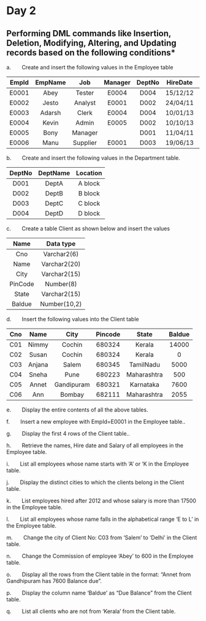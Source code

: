 <h1>Day 2</h2>
<h2>Performing DML commands like Insertion, Deletion, Modifying, Altering, and Updating records based on the following conditions*</h2>
  <p>a.  Create and insert the following values in the Employee table</p>
  
EmpId | EmpName | Job | Manager | DeptNo | HireDate | Salary | Comm
| :------: | :------: | :------: | :------: | :------: | :------: | :------: | :------: |
E0001 | Abey | Tester | E0004 | D004 | 15/12/12 | 30000 | 500
E0002 | Jesto | Analyst | E0001 | D002 | 24/04/11 | 25000 | 650
E0003 | Adarsh | Clerk | E0004 | D004 | 10/01/13 | 15000 | 500
E0004 | Kevin | Admin | E0005 | D002 | 10/10/13 | 20000 | 1750
E0005 | Bony | Manager | | D001 | 11/04/11 | 50000 | 1000
E0006 | Manu | Supplier | E0001 | D003 | 19/06/13 | 5000 | 450

<p>b.  Create and insert the following values in the Department table.</p>

DeptNo | DeptName | Location
:-----: | :-----: | :-----: 
D001 | DeptA | A block
D002 | DeptB | B block
D003 | DeptC | C block
D004 | DeptD | D block

<p>c.  Create a table Client as shown below and insert the values</p>

Name | Data type
:------:|:------:|
Cno | Varchar2(6)
Name | Varchar2(20)
City | Varchar2(15)
PinCode | Number(8)
State | Varchar2(15)
Baldue | Number(10,2)

<p>d.  Insert the following values into the Client table</p>

Cno | Name | City | Pincode | State | Baldue
:---------:|:---------:|:---------:|:---------:|:---------:|:---------:|
C01 | Nimmy | Cochin | 680324 | Kerala | 14000
C02 | Susan | Cochin | 680324 | Kerala | 0
C03 | Anjana | Salem | 680345 | TamilNadu | 5000
C04 | Sneha | Pune | 680223 | Maharashtra | 500
C05 | Annet | Gandipuram | 680321 | Karnataka | 7600
C06 | Ann | Bombay | 682111 | Maharashtra | 2055

<p>e.  Display the entire contents of all the above tables.</p>
<p>f.  Insert a new employee with EmpId=E0001 in the Employee table..</p>
<p>g.  Display the first 4 rows of the Client table..</p>
<p>h.  Retrieve the names, Hire date and Salary of all employees in the Employee table.</p>
<p>i.  List all employees whose name starts with ‘A’ or ‘K in the Employee table.</p>
<p>j.  Display the distinct cities to which the clients belong in the Client table.</p>
<p>k.  List employees hired after 2012 and whose salary is more than 17500 in the Employee table.</p>
<p>l.  List all employees whose name falls in the alphabetical range ‘E to L’ in the Employee table.</p>
<p>m.  Change the city of Client No: C03 from ‘Salem’ to ‘Delhi’ in the Client table.</p>
<p>n.  Change the Commission of employee ‘Abey’ to 600 in the Employee table.</p>
<p>o.  Display all the rows from the Client table in the format: “Annet from Gandhipuram has 7600 Balance due”.</p>
<p>p.  Display the column name ‘Baldue’ as “Due Balance” from the Client table.</p>
<p>q.  List all clients who are not from ‘Kerala’ from the Client table.</p>
